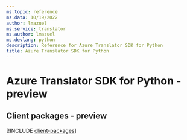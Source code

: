 ```yaml
---
ms.topic: reference
ms.data: 10/19/2022
author: lmazuel
ms.service: translator
ms.author: lmazuel
ms.devlang: python
description: Reference for Azure Translator SDK for Python
title: Azure Translator SDK for Python
---
```

# Azure Translator SDK for Python - preview

## Client packages - preview
[!INCLUDE [client-packages](translator-client-index.md)]